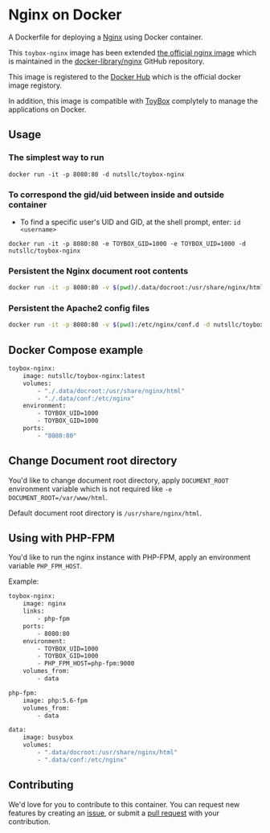 # Nginx on Docker

A Dockerfile for deploying a [Nginx](https://nginx.org/) using Docker container.

This ``toybox-nginx`` image has been extended [the official nginx image](https://hub.docker.com/_/nginx/) which is maintained in the [docker-library/nginx](https://github.com/docker-library/nginx) GitHub repository.

This image is registered to the [Docker Hub](https://hub.docker.com/r/nutsllc/toybox-nginx/) which is the official docker image registory.

In addition, this image is compatible with [ToyBox](https://github.com/nutsllc/toybox) complytely to manage the applications on Docker.

## Usage

### The simplest way to run
``docker run -it -p 8080:80 -d nutsllc/toybox-nginx``

### To correspond the gid/uid between inside and outside container

* To find a specific user's UID and GID, at the shell prompt, enter: ``id <username>``

``docker run -it -p 8080:80 -e TOYBOX_GID=1000 -e TOYBOX_UID=1000 -d nutsllc/toybox-nginx``

### Persistent the Nginx document root contents
```bash
docker run -it -p 8080:80 -v $(pwd)/.data/docroot:/usr/share/nginx/html -d nutsllc/toybox-nginx
```

### Persistent the Apache2 config files
```bash
docker run -it -p 8080:80 -v $(pwd):/etc/nginx/conf.d -d nutsllc/toybox-nginx
```

## Docker Compose example

```bash
toybox-nginx:
	image: nutsllc/toybox-nginx:latest
	volumes:
		- "./.data/docroot:/usr/share/nginx/html"
		- "./.data/conf:/etc/nginx"
	environment:
		- TOYBOX_UID=1000
		- TOYBOX_GID=1000
	ports:
		- "8080:80"
```

## Change Document root directory

You'd like to change document root directory, apply ``DOCUMENT_ROOT`` environment variable  which is not required like ``-e DOCUMENT_ROOT=/var/www/html``.

Default document root directory is ``/usr/share/nginx/html``. 

## Using with PHP-FPM

You'd like to run the nginx instance with PHP-FPM, apply an environment variable ``PHP_FPM_HOST``. 

Example:

```bash
toybox-nginx:
    image: nginx
    links:
        - php-fpm
    ports:
        - 8080:80
    environment:
        - TOYBOX_UID=1000
        - TOYBOX_GID=1000
        - PHP_FPM_HOST=php-fpm:9000
    volumes_from:
        - data

php-fpm:
    image: php:5.6-fpm
    volumes_from:
        - data

data:
    image: busybox
    volumes:
        - ".data/docroot:/usr/share/nginx/html"
        - ".data/conf:/etc/nginx"
```

## Contributing

We'd love for you to contribute to this container. You can request new features by creating an [issue](https://github.com/nutsllc/toybox-nginx/issues), or submit a [pull request](https://github.com/nutsllc/toybox-nginx/pulls) with your contribution.